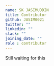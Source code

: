 ```yaml
---
name: SK JASIMUDDIN
title: Contributor
github: JASIM0021
twitter: ""
linkedin: ""
slack: ""
joining_date: ""
role : contributor
---
```


Still waiting for this
